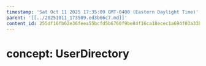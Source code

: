 ```yaml
---
timestamp: 'Sat Oct 11 2025 17:35:09 GMT-0400 (Eastern Daylight Time)'
parent: '[[../20251011_173509.ed3b66c7.md]]'
content_id: 255df16fb62e36feea55bcfd5b6760f9be84f16ca18ecec1a694f03a33bb8185
---
```


# concept: UserDirectory
